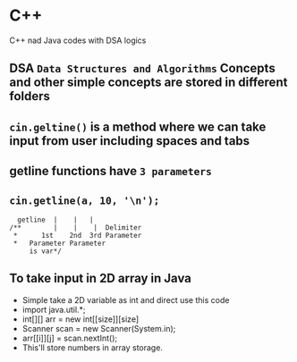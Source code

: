 # C++

C++ nad Java codes with DSA logics

<!--Please ignore the `a.out` file as I do code in linux and G++ compiler produces `a.out` file everytime when my code gets compiled successfully.
-->

## DSA `Data Structures and Algorithms` Concepts and other simple concepts are stored in different folders

## `cin.geltine()` is a method where we can take input from user including spaces and tabs

## getline functions have `3 parameters`

## `cin.getline(a, 10, '\n');`

      getline  |    |   |
    /**        |    |    |  Delimiter
     *      1st    2nd  3rd Parameter
     *   Parameter Parameter
         is var*/

## To take input in 2D array in Java

- Simple take a 2D variable as int and direct use this code
- import java.util.\*;
- int[][] arr = new int[[size]][size]
- Scanner scan = new Scanner(System.in);
- arr[[i]][j] = scan.nextInt();
- This'll store numbers in array storage.
